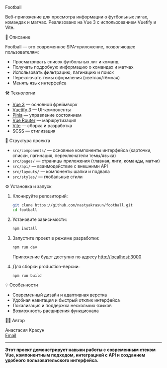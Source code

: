 Football

Веб-приложение для просмотра информации о футбольных лигах, командах и матчах. Реализовано на Vue 3 с использованием Vuetify и Vite.

🚀 Описание

Football — это современное SPA-приложение, позволяющее пользователям:

- Просматривать список футбольных лиг и команд
- Получать подробную информацию о командах и матчах
- Использовать фильтрацию, пагинацию и поиск
- Переключать темы оформления (светлая/тёмная)
- Менять язык интерфейса

🛠️ Технологии

- [Vue 3](https://vuejs.org/) — основной фреймворк
- [Vuetify 3](https://vuetifyjs.com/) — UI-компоненты
- [Pinia](https://pinia.vuejs.org/) — управление состоянием
- [Vue Router](https://router.vuejs.org/) — маршрутизация
- [Vite](https://vitejs.dev/) — сборка и разработка
- SCSS — стилизация

📂 Структура проекта

- `src/components/` — основные компоненты интерфейса (карточки, списки, пагинация, переключатели темы/языка)
- `src/pages/` — страницы приложения (главная, лиги, команды, матчи)
- `src/api/` — взаимодействие с внешними API
- `src/layouts/` — компоненты шапки и подвала
- `src/styles/` — глобальные стили

⚙️ Установка и запуск

1. Клонируйте репозиторий:

   ```bash
   git clone https://github.com/nastyakrasun/football.git
   cd football
   ```

2. Установите зависимости:

   ```bash
   npm install
   ```

3. Запустите проект в режиме разработки:

   ```bash
   npm run dev
   ```

   Приложение будет доступно по адресу [http://localhost:3000](http://localhost:3000)

4. Для сборки production-версии:
   ```bash
   npm run build
   ```

💡 Особенности

- Современный дизайн и адаптивная верстка
- Удобная навигация и быстрый отклик интерфейса
- Локализация и поддержка нескольких языков
- Возможность расширения функционала

👩‍💻 Автор

Анастасия Красун  
[Email](mailto:nastyakrasun@gmail.com)

---

**Этот проект демонстрирует навыки работы с современным стеком Vue, компонентным подходом, интеграцией с API и созданием удобного пользовательского интерфейса.**
